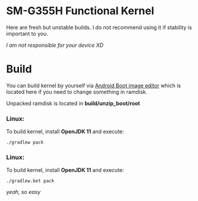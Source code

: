  # SM-G355H Functional Kernel 

Here are fresh but unstable builds. I do not recommend using it if stability is important to you.

*I am not responsible for your device XD*

# Build

You can build kernel by yourself via [Android Boot image editor](https://github.com/cfig/Android_boot_image_editor) which is located here if you need to change something in ramdisk.

Unpacked ramdisk is located in **build/unzip_boot/root**

### Linux:

To build kernel, install **OpenJDK 11** and execute:

    ./gradlew pack

### Linux:

To build kernel, install **OpenJDK 11** and execute:

    ./gradlew.bet pack

*yeah, so easy*
